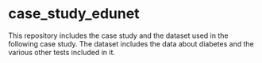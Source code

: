 # case_study_edunet
This repository includes the case study and the dataset used in the following case study. The dataset includes the data about diabetes and the various other tests included in it.
